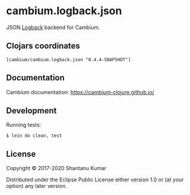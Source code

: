 # cambium.logback.json

JSON [Logback](https://logback.qos.ch/) backend for Cambium.


## Clojars coordinates

`[cambium/cambium.logback.json "0.4.4-SNAPSHOT"]`


## Documentation

Cambium documentation: https://cambium-clojure.github.io/


## Development

Running tests:
```shell
$ lein do clean, test
```


## License

Copyright © 2017-2020 Shantanu Kumar

Distributed under the Eclipse Public License either version 1.0 or (at
your option) any later version.
